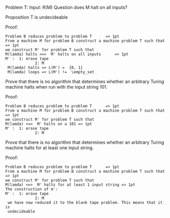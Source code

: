 Problem T: Input: R(M)
Question does M  halt on all inputs?

Proposition T is undecideable


Proof:

	Problem B reduces problem to problem T      => 1pt     
	From a machine M for problem B construct a machine problem T such that     => 1pt
	we construct M' for problem T such that
	M(lamda) halts <=>  M' halts on all inputs      => 1pt
	M' :  1: erase tape  
				 2: M
	 M(lamda) halts => L(M') =  {0, 1}
	 M(lamda) loops => L(M') !=  \empty_set

Prove that there is no algorithm that determines whether an arbitrary Turing machine
halts when run with the input string 101. 

Proof:

	Problem B reduces problem to problem T      => 1pt     
	From a machine M for problem B construct a machine problem T such that     => 1pt
	we construct M' for problem T such that
	M(lamda) <=>  M' halts on a 101 => 1pt
	M' :  1: erase tape  
				 2: M

Prove that there is no algorithm that determines whether an arbitrary Turing machine
halts for at least one input string.

Proof:

	Problem B reduces problem to problem T      => 1pt     
	From a machine M for problem B construct a machine problem T such that     => 1pt
	we construct M' for problem T such that
	M(lamda) <=>  M' halts for at least 1 input string => 1pt
	The construction of m': 
	M' :  1: erase tape  
				 2: M
	 we have now reduced it to the blank tape problem. This means that it is
	 undecideable